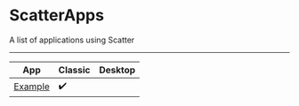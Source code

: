 # ScatterApps
A list of applications using Scatter

-------------

| App | Classic | Desktop |
| -- | -- | -- |
| [Example](https://get-scatter.com) | :heavy_check_mark: |  |

